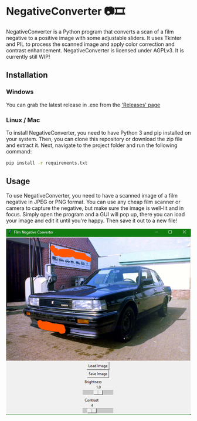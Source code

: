# NegativeConverter 📷🎞️

NegativeConverter is a Python program that converts a scan of a film negative to a positive image with some adjustable sliders. It uses Tkinter and PIL to process the scanned image and apply color correction and contrast enhancement. NegativeConverter is licensed under AGPLv3. It is currently still WIP!

## Installation

### Windows
You can grab the latest release in .exe from the ['Releases' page](https://github.com/LBBStudios/NegativeConverter/releases) 

### Linux / Mac

To install NegativeConverter, you need to have Python 3 and pip installed on your system. Then, you can clone this repository or download the zip file and extract it. Next, navigate to the project folder and run the following command:

```bash
pip install -r requirements.txt
```

## Usage
To use NegativeConverter, you need to have a scanned image of a film negative in JPEG or PNG format. You can use any cheap film scanner or camera to capture the negative, but make sure the image is well-lit and in focus.
Simply open the program and a GUI will pop up, there you can load your image and edit it until you're happy. Then save it out to a new file!

![plot](./gui.png)
